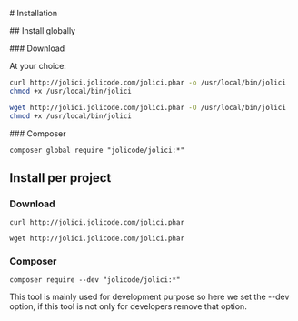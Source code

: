 # Installation

## Install globally

### Download

At your choice:

```bash
curl http://jolici.jolicode.com/jolici.phar -o /usr/local/bin/jolici
chmod +x /usr/local/bin/jolici
```

```bash
wget http://jolici.jolicode.com/jolici.phar -O /usr/local/bin/jolici
chmod +x /usr/local/bin/jolici
```

### Composer

```
composer global require "jolicode/jolici:*"
```

## Install per project

### Download

```
curl http://jolici.jolicode.com/jolici.phar
```

```
wget http://jolici.jolicode.com/jolici.phar
```

### Composer

```
composer require --dev "jolicode/jolici:*"
```

This tool is mainly used for development purpose so here we set the --dev option, if this tool is not only for developers remove that option.


